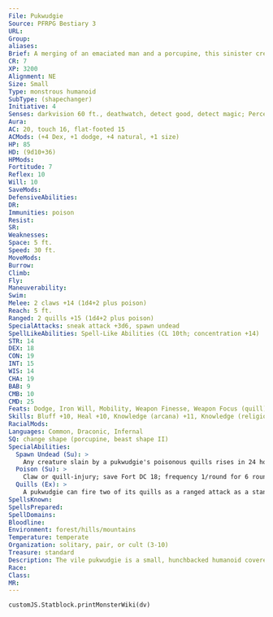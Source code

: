 ```yaml
---
File: Pukwudgie
Source: PFRPG Bestiary 3
URL: 
Group: 
aliases: 
Brief: A merging of an emaciated man and a porcupine, this sinister creature smells of death and decay.
CR: 7
XP: 3200
Alignment: NE
Size: Small
Type: monstrous humanoid
SubType: (shapechanger)
Initiative: 4
Senses: darkvision 60 ft., deathwatch, detect good, detect magic; Perception +13
Aura: 
AC: 20, touch 16, flat-footed 15
ACMods: (+4 Dex, +1 dodge, +4 natural, +1 size)
HP: 85
HD: (9d10+36)
HPMods: 
Fortitude: 7
Reflex: 10
Will: 10
SaveMods: 
DefensiveAbilities: 
DR: 
Immunities: poison
Resist: 
SR: 
Weaknesses: 
Space: 5 ft.
Speed: 30 ft.
MoveMods: 
Burrow: 
Climb: 
Fly: 
Maneuverability: 
Swim: 
Melee: 2 claws +14 (1d4+2 plus poison)
Reach: 5 ft.
Ranged: 2 quills +15 (1d4+2 plus poison)
SpecialAttacks: sneak attack +3d6, spawn undead
SpellLikeAbilities: Spell-Like Abilities (CL 10th; concentration +14)  Constant-deathwatch, detect good, detect magic   At Will-command undead (DC 16), produce flame   3/day-animate dead, death knell (DC 16), invisibility, ray of enfeeblement (DC 15), scare (DC 16)   1/day-nondetection (DC 17)
STR: 14
DEX: 18
CON: 19
INT: 15
WIS: 14
CHA: 19
BAB: 9
CMB: 10
CMD: 25
Feats: Dodge, Iron Will, Mobility, Weapon Finesse, Weapon Focus (quill)
Skills: Bluff +10, Heal +10, Knowledge (arcana) +11, Knowledge (religion) +11, Perception +13, Spellcraft +11, Stealth +16
RacialMods: 
Languages: Common, Draconic, Infernal
SQ: change shape (porcupine, beast shape II)
SpecialAbilities:
  Spawn Undead (Su): >
    Any creature slain by a pukwudgie's poisonous quills rises in 24 hours as a zombie. Undead created by this ability are not immediately under the control of a pukwudgie, but they receive a -4 penalty on saves against a pukwudgie's control undead spell-like ability.
  Poison (Su): >
    Claw or quill-injury; save Fort DC 18; frequency 1/round for 6 rounds; effect 1d3 Con damage; cure 2 consecutive saves. The save DC is Constitution-based.
  Quills (Ex): >
    A pukwudgie can fire two of its quills as a ranged attack as a standard action. These quills have a range increment of 40 feet. Any creature attacking a pukwudgie with light or one-handed melee weapons, natural weapons, or an unarmed strike takes 1d3 points of piercing damage. A creature that grapples a pukwudgie takes 2d4 points of piercing damage. Anyone who takes damage from these quills is also exposed to the pukwudgie's poison.
SpellsKnown: 
SpellsPrepared: 
SpellDomains: 
Bloodline: 
Environment: forest/hills/mountains
Temperature: temperate
Organization: solitary, pair, or cult (3-10)
Treasure: standard
Description: The vile pukwudgie is a small, hunchbacked humanoid covered with long, sharp quills. These quills, like those of a porcupine, help protect the small creature but are also dangerous offensive weapons, for the quills hold a deadly poison that animates those it slays as zombies. This necromantic nature, along with their penchant for torment and sadistic ways, makes pukwudgies evil to the core. A pukwudgie stands 3-1/2 feet tall and weighs a little more than 30 pounds.  Pukwudgies are frequently found in the company of undead. This retinue usually consists of zombies and skeletons created via their poisonous quills ability or their ability to animate dead bodies. They have a strong preference for animating the bodies of dead animals over other creatures, and often use undead animals as mounts.  A pukwudgie usually stays away from well-traveled areas and humanoid settlements, but may sometimes slip into small villages in the night to steal children. The little horrors enjoy the tender flesh of newborn babies immensely, and are often willing to go through great personal risk to secure infantile repasts when they are available. Their delight in arson only further makes them a bane of small villages.
Race: 
Class: 
MR: 
---
```

```dataviewjs
customJS.Statblock.printMonsterWiki(dv)
```
